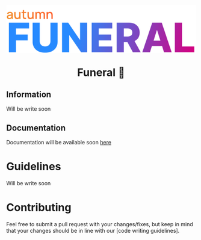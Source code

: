 <h1 align="center">
    <img src="images/logo.png">

Funeral 💜
</h1>

## Information
Will be write soon

## Documentation
Documentation will be available soon [here](https://autumngmod.ru/funeral/docs)

# Guidelines
Will be write soon

# Contributing
Feel free to submit a pull request with your changes/fixes,
but keep in mind that your changes should be in line with our [code writing guidelines].